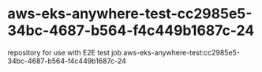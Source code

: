 # aws-eks-anywhere-test-cc2985e5-34bc-4687-b564-f4c449b1687c-24
repository for use with E2E test job aws-eks-anywhere-test:cc2985e5-34bc-4687-b564-f4c449b1687c-24
